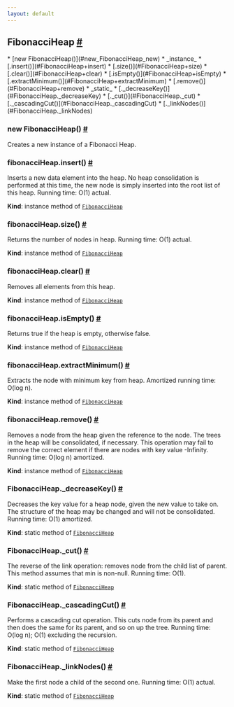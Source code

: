 ```yaml
---
layout: default
---
```


<a name="FibonacciHeap"></a>
<h2 id="fibonacciheap">FibonacciHeap <a href="#fibonacciheap" title="Permalink">#</a></h2>
* [new FibonacciHeap()](#new_FibonacciHeap_new)
* _instance_
	* [.insert()](#FibonacciHeap+insert)
	* [.size()](#FibonacciHeap+size)
	* [.clear()](#FibonacciHeap+clear)
	* [.isEmpty()](#FibonacciHeap+isEmpty)
	* [.extractMinimum()](#FibonacciHeap+extractMinimum)
	* [.remove()](#FibonacciHeap+remove)
* _static_
	* [._decreaseKey()](#FibonacciHeap._decreaseKey)
	* [._cut()](#FibonacciHeap._cut)
	* [._cascadingCut()](#FibonacciHeap._cascadingCut)
	* [._linkNodes()](#FibonacciHeap._linkNodes)

<a name="new_FibonacciHeap_new"></a>
<h3 id="new-fibonacciheap">new FibonacciHeap() <a href="#new-fibonacciheap" title="Permalink">#</a></h3>
Creates a new instance of a Fibonacci Heap.

<a name="FibonacciHeap+insert"></a>
<h3 id="fibonacciheapinsert">fibonacciHeap.insert() <a href="#fibonacciheapinsert" title="Permalink">#</a></h3>
Inserts a new data element into the heap. No heap consolidation isperformed at this time, the new node is simply inserted into the rootlist of this heap. Running time: O(1) actual.

**Kind**: instance method of <code>[FibonacciHeap](#FibonacciHeap)</code>  
<a name="FibonacciHeap+size"></a>
<h3 id="fibonacciheapsize">fibonacciHeap.size() <a href="#fibonacciheapsize" title="Permalink">#</a></h3>
Returns the number of nodes in heap. Running time: O(1) actual.

**Kind**: instance method of <code>[FibonacciHeap](#FibonacciHeap)</code>  
<a name="FibonacciHeap+clear"></a>
<h3 id="fibonacciheapclear">fibonacciHeap.clear() <a href="#fibonacciheapclear" title="Permalink">#</a></h3>
Removes all elements from this heap.

**Kind**: instance method of <code>[FibonacciHeap](#FibonacciHeap)</code>  
<a name="FibonacciHeap+isEmpty"></a>
<h3 id="fibonacciheapisempty">fibonacciHeap.isEmpty() <a href="#fibonacciheapisempty" title="Permalink">#</a></h3>
Returns true if the heap is empty, otherwise false.

**Kind**: instance method of <code>[FibonacciHeap](#FibonacciHeap)</code>  
<a name="FibonacciHeap+extractMinimum"></a>
<h3 id="fibonacciheapextractminimum">fibonacciHeap.extractMinimum() <a href="#fibonacciheapextractminimum" title="Permalink">#</a></h3>
Extracts the node with minimum key from heap. Amortized running time: O(log n).

**Kind**: instance method of <code>[FibonacciHeap](#FibonacciHeap)</code>  
<a name="FibonacciHeap+remove"></a>
<h3 id="fibonacciheapremove">fibonacciHeap.remove() <a href="#fibonacciheapremove" title="Permalink">#</a></h3>
Removes a node from the heap given the reference to the node. The treesin the heap will be consolidated, if necessary. This operation may failto remove the correct element if there are nodes with key value -Infinity.Running time: O(log n) amortized.

**Kind**: instance method of <code>[FibonacciHeap](#FibonacciHeap)</code>  
<a name="FibonacciHeap._decreaseKey"></a>
<h3 id="fibonacciheap_decreasekey">FibonacciHeap._decreaseKey() <a href="#fibonacciheap_decreasekey" title="Permalink">#</a></h3>
Decreases the key value for a heap node, given the new value to take on.The structure of the heap may be changed and will not be consolidated. Running time: O(1) amortized.

**Kind**: static method of <code>[FibonacciHeap](#FibonacciHeap)</code>  
<a name="FibonacciHeap._cut"></a>
<h3 id="fibonacciheap_cut">FibonacciHeap._cut() <a href="#fibonacciheap_cut" title="Permalink">#</a></h3>
The reverse of the link operation: removes node from the child list of parent.This method assumes that min is non-null. Running time: O(1).

**Kind**: static method of <code>[FibonacciHeap](#FibonacciHeap)</code>  
<a name="FibonacciHeap._cascadingCut"></a>
<h3 id="fibonacciheap_cascadingcut">FibonacciHeap._cascadingCut() <a href="#fibonacciheap_cascadingcut" title="Permalink">#</a></h3>
Performs a cascading cut operation. This cuts node from its parent and thendoes the same for its parent, and so on up the tree.Running time: O(log n); O(1) excluding the recursion.

**Kind**: static method of <code>[FibonacciHeap](#FibonacciHeap)</code>  
<a name="FibonacciHeap._linkNodes"></a>
<h3 id="fibonacciheap_linknodes">FibonacciHeap._linkNodes() <a href="#fibonacciheap_linknodes" title="Permalink">#</a></h3>
Make the first node a child of the second one. Running time: O(1) actual.

**Kind**: static method of <code>[FibonacciHeap](#FibonacciHeap)</code>  
